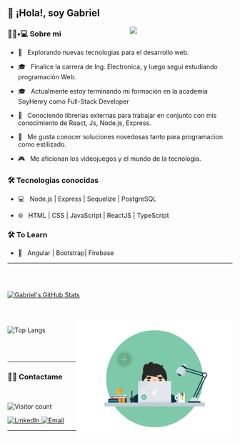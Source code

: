 ### 
<h2>👋 ¡Hola!, soy Gabriel</h2>

<img align='right' src="https://media.giphy.com/media/M9gbBd9nbDrOTu1Mqx/giphy.gif" width="230">

<h3> 👨🏻•💻 Sobre mi </h3>


- 🤔 &nbsp; Explorando nuevas tecnologias para el desarrollo web.

- 🎓 &nbsp; Finalice la carrera de Ing. Electronica, y luego segui estudiando programación Web.

- 🎓 &nbsp; Actualmente estoy terminando mi formación en la academia SoyHenry como Full-Stack Developer

- 🌱 &nbsp; Conociendo librerias externas para trabajar en conjunto con mis conocimiento de React, Js, Node.js, Express.

- 🧠 &nbsp; Me gusta conocer soluciones novedosas tanto para programacion como estilizado.

- 🎮 &nbsp; Me aficionan los videojuegos y el mundo de la tecnologia.


<h3>🛠 Tecnologias conocidas</h3>



- 💻 &nbsp; Node.js | Express | Sequelize | PostgreSQL

- 🌐 &nbsp; HTML | CSS | JavaScript | ReactJS | TypeScript


<h3>🛠 To Learn</h3>

- 🔧 &nbsp; Angular | Bootstrap| Firebase

<hr>



<br/><br/>

[![Gabriel's GitHub Stats](https://github-readme-stats.vercel.app/api?username=gabriel20x&show_icons=true&theme=vue-dark)](https://github.com/gabriel20x)

<br/>

<br/>

<img src="https://github.com/nirala69/nirala69/blob/master/70804f7e25b11f29db904f2fa7b4cd9d.gif" width="350" align='right'>

![Top Langs](https://github-readme-stats.vercel.app/api/top-langs/?username=gabriel20x&show_icons=true)

<br><br>



<hr>



<h3> 🤝🏻 Contactame </h3>

<br>


![Visitor count](https://visitor-badge.laobi.icu/badge?page_id=sgabriel20x.gabriel20x)

<p>

  <a href="https://www.linkedin.com/in/gabrielgarcia-full-stack-developer/">
    <img alt="LinkedIn" src="https://img.shields.io/badge/LinkedIn-Gabriel%20Garcia-blue?style=flat-square&logo=linkedin">
   </a>

  <a href="mailto:gabrieldev20x@gmail.com">
    <img alt="Email" src="https://img.shields.io/badge/Email-gabrieldev20x@gmail.com-blue?style=flat-square&logo=gmail">
  </a>

</p>

<hr>

